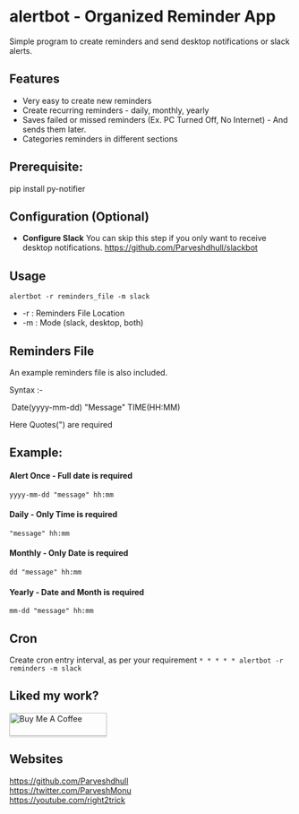 # alertbot - Organized Reminder App

Simple program to create reminders and send desktop notifications or slack alerts.

## Features
- Very easy to create new reminders
- Create recurring reminders - daily, monthly, yearly
- Saves failed or missed reminders (Ex. PC Turned Off, No Internet) - And sends them later.
- Categories reminders in different sections

## Prerequisite:
pip install py-notifier

## Configuration (Optional)
* **Configure Slack**
	You can skip this step if you only want to receive desktop notifications.
https://github.com/Parveshdhull/slackbot
	

## Usage

	alertbot -r reminders_file -m slack

- -r : Reminders File Location
- -m : Mode (slack, desktop, both)

## Reminders File

An example reminders file is also included. 

Syntax :- 

​	Date(yyyy-mm-dd) "Message" TIME(HH:MM) 

Here Quotes(") are required

## Example:

#### Alert Once - Full date is required

```yyyy-mm-dd "message" hh:mm```

#### Daily - Only Time is required

```"message" hh:mm```

#### Monthly - Only Date is required

```dd "message" hh:mm```

#### Yearly - Date and Month is required

```mm-dd "message" hh:mm```

## Cron
Create cron entry interval, as per your requirement
```* * * * * alertbot -r reminders -m slack```


## Liked my work?
<a href="https://www.buymeacoffee.com/parveshmonu" target="_blank"><img src="https://www.buymeacoffee.com/assets/img/custom_images/orange_img.png" alt="Buy Me A Coffee" style="height: 41px !important;width: 174px !important;box-shadow: 0px 3px 2px 0px rgba(190, 190, 190, 0.5) !important;-webkit-box-shadow: 0px 3px 2px 0px rgba(190, 190, 190, 0.5) !important;" ></a>

## Websites
https://github.com/Parveshdhull
<br />https://twitter.com/ParveshMonu
<br />https://youtube.com/right2trick
